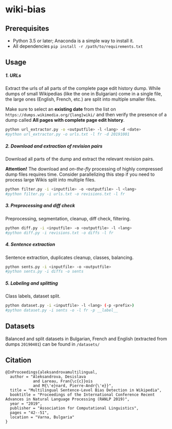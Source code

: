 # wiki-bias

## Prerequisites
- Python 3.5 or later; Anaconda is a simple way to install it.
- All dependencies `pip install -r /path/to/requirements.txt`

## Usage

##### 1. URLs
Extract the urls of all parts of the complete page edit history dump.
While dumps of small Wikipedias (like the one in Bulgarian) come in a single file,
the large ones (English, French, etc.) are split into multiple smaller files.

Make sure to select an __existing date__ from the list on
`https://dumps.wikimedia.org/{lang}wiki/` and then verify the presence of a dump called __All pages with complete page edit history__.

```bash
python url_extractor.py -o <outputfile> -l <lang> -d <date>
#python url_extractor.py -o urls.txt -l fr -d 20191001
```

##### 2. Download and extraction of revision pairs
Download all parts of the dump and extract the relevant revision pairs.

__Attention!__ The download and _on-the-fly_ processing of highly compressed dump files
requires time. Consider parallelizing this step if you need to process large Wikis split
into multiple files.
```bash
python filter.py -i <inputfile> -o <outputfile> -l <lang>
#python filter.py -i urls.txt -o revisions.txt -l fr
```

##### 3. Preprocessing and diff check
Preprocessing, segmentation, cleanup, diff check, filtering.
```bash
python diff.py -i <inputfile> -o <outputfile> -l <lang>
#python diff.py -i revisions.txt -o diffs -l fr
```

##### 4. Sentence extraction
Sentence extraction, duplicates cleanup, classes, balancing.
```bash
python sents.py -i <inputfile> -o <outputfile>
#python sents.py -i diffs -o sents
```

##### 5. Labeling and splitting
Class labels, dataset split.
```bash
python dataset.py -i <inputfile> -l <lang> (-p <prefix>)
#python dataset.py -i sents -o -l fr -p __label__
```

## Datasets
Balanced and split datasets in Bulgarian, French and English (extracted from dumps `20190401`) can be found in `/datasets/`

## Citation

```
@InProceedings{aleksandrovamultilingual,
  author = "Aleksandrova, Desislava
		    and Lareau, Fran{\c{c}}ois
		    and M{\'e}nard, Pierre-Andr{\'e}}",
  title = "Multilingual Sentence-Level Bias Detection in Wikipedia",
  booktitle = "Proceedings of the International Conference Recent Advances in Natural Language Processing (RANLP 2019)",
  year = "2019",
  publisher = "Association for Computational Linguistics",
  pages = "42--51",
  location = "Varna, Bulgaria"
}
```
